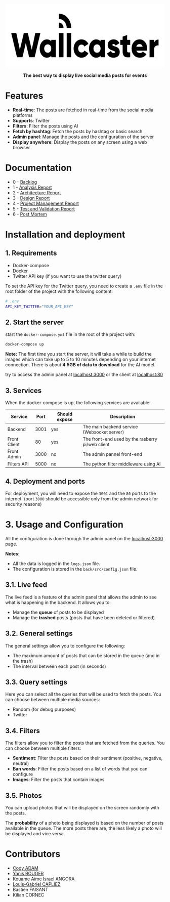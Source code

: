 
<!-- center image banner -->

<p align="center">
  <img src="doc/assets/banner.png" alt="Logo" height="200">
</p>
<p align="center">
    <b>The best way to display live social media posts for events</b>
</p>

# Features

- **Real-time**: The posts are fetched in real-time from the social media platforms
- **Supports**: Twitter
- **Filters**: Filter the posts using AI
- **Fetch by hashtag**: Fetch the posts by hashtag or basic search
- **Admin panel**: Manage the posts and the configuration of the server
- **Display anywhere**: Display the posts on any screen using a web browser

# Documentation 

- 0 - [Backlog](doc/backlog.md)
- 1 - [Analysis Report](doc/analysis-report.md)
- 2 - [Architecture Report](doc/architecture-report.md)
- 3 - [Design Report](doc/design-report.md)
- 4 - [Project Management Report](doc/management-report.md)
- 5 - [Test and Validation Report](doc/test-report.md)
- 6 - [Post Mortem](doc/post-mortem.md)

# Installation and deployment

## 1. Requirements

- Docker-compose
- Docker
- Twitter API key (if you want to use the twitter query)

To set the API key for the Twitter query, you need to create a `.env` file in the root folder of the project with the following content:

```bash
# .env
API_KEY_TWITTER="YOUR_API_KEY"
```

## 2. Start the server

start the `docker-compose.yml` file in the root of the project with:

```bash
docker-compose up
```

**Note:** The first time you start the server, it will take a while to build the images which can take up to 5 to 10 minutes depending on your internet connection. There is about **4.5GB of data to download** for the AI model.

try to access the admin panel at [localhost:3000](http://localhost:3000)
or the client at [localhost:80](http://localhost:80)

## 3. Services

When the docker-compose is up, the following services are available:

| Service      | Port | Should expose | Description                                      |
| ------------ | ---- | ------------- | ------------------------------------------------ |
| Backend      | 3001 | yes           | The main backend service (Websocket server)      |
| Front Client | 80   | yes           | The front-end used by the rasberry pi/web client |
| Front Admin  | 3000 | no            | The admin pannel front-end                       |
| Filters API  | 5000 | no            | The python filter middleware using AI            |

## 4. Deployment and ports

For deployment, you will need to expose the `3001` and the `80` ports to the internet. 
(port `3000` should be accessible only from the admin network for security reasons)

# 3. Usage and Configuration

All the configuration is done through the admin panel on the [localhost:3000](http://localhost:3000) page.

**Notes:** 
- All the data is logged in the `logs.json` file.
- The configuration is stored in the `back/src/config.json` file. 

## 3.1. Live feed

The live feed is a feature of the admin panel that allows the admin to see what is happening in the backend. It allows you to:
- Manage the **queue** of posts to be displayed
- Manage the **trashed** posts (posts that have been deleted or filtered)

## 3.2. General settings

The general settings allow you to configure the following:
- The maximum amount of posts that can be stored in the queue (and in the trash)
- The interval between each post (in seconds)


## 3.3. Query settings

Here you can select all the queries that will be used to fetch the posts. You can choose between multiple media sources:  
- Random (for debug purposes)
- Twitter

## 3.4. Filters

The filters allow you to filter the posts that are fetched from the queries. You can choose between multiple filters:

- **Sentiment**: Filter the posts based on their sentiment (positive, negative, neutral)
- **Ban words**: Filter the posts based on a list of words that you can configure
- **Images**: Filter the posts that contain images

## 3.5. Photos

You can upload photos that will be displayed on the screen randomly with the posts.

The **probability** of a photo being displayed is based on the number of posts available in the queue. The more posts there are, the less likely a photo will be displayed and vice versa.





# Contributors

- [Cody ADAM](https://github.com/CodyAdam)
- [Yanis BOUGER](https://github.com/12-3-8-s9b9o9j9t)
- [Kouame Aime Israel ANGORA](https://github.com/akai-code)
- [Louis-Gabriel CAPLIEZ](https://github.com/EdgeOfMemory-cloud) 
- Bastien FAISANT
- Kilian CORNEC
